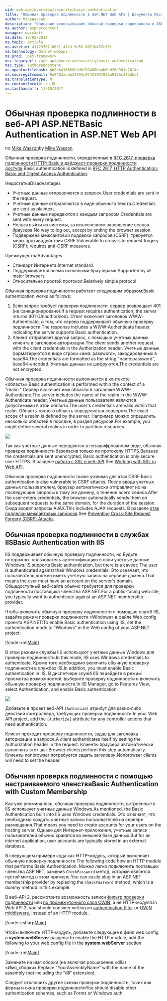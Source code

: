 ```yaml
---
uid: web-api/overview/security/basic-authentication
title: "Обычная проверка подлинности в ASP.NET Web API | Документы Microsoft"
author: MikeWasson
description: "Описание использования обычной проверки подлинности в ASP.NET Web API."
ms.author: aspnetcontent
manager: wpickett
ms.date: 10/02/2014
ms.topic: article
ms.assetid: 41423767-0021-47c3-9e53-0021b457c39f
ms.technology: dotnet-webapi
ms.prod: .net-framework
msc.legacyurl: /web-api/overview/security/basic-authentication
msc.type: authoredcontent
ms.openlocfilehash: 4b8e6410668b2db289488bb4b6cd26d881e70f4c
ms.sourcegitcommit: 9a9483aceb34591c97451997036a9120c3fe2baf
ms.translationtype: MT
ms.contentlocale: ru-RU
ms.lasthandoff: 11/10/2017
---
```

<a name="basic-authentication-in-aspnet-web-api"></a><span data-ttu-id="929ce-103">Обычная проверка подлинности в веб-API ASP.NET</span><span class="sxs-lookup"><span data-stu-id="929ce-103">Basic Authentication in ASP.NET Web API</span></span>
====================
<span data-ttu-id="929ce-104">по [Mike Wasson](https://github.com/MikeWasson)</span><span class="sxs-lookup"><span data-stu-id="929ce-104">by [Mike Wasson](https://github.com/MikeWasson)</span></span>

<span data-ttu-id="929ce-105">Обычная проверка подлинности, определенные в [RFC 2617, проверка подлинности HTTP: Basic и дайджест-проверки подлинности доступа](http://www.ietf.org/rfc/rfc2617.txt).</span><span class="sxs-lookup"><span data-stu-id="929ce-105">Basic authentication is defined in [RFC 2617, HTTP Authentication: Basic and Digest Access Authentication](http://www.ietf.org/rfc/rfc2617.txt).</span></span>

<span data-ttu-id="929ce-106">Недостатки</span><span class="sxs-lookup"><span data-stu-id="929ce-106">Disadvantages</span></span>

- <span data-ttu-id="929ce-107">Учетные данные отправляются в запросе.</span><span class="sxs-lookup"><span data-stu-id="929ce-107">User credentials are sent in the request.</span></span>
- <span data-ttu-id="929ce-108">Учетные данные отправляются в виде обычного текста.</span><span class="sxs-lookup"><span data-stu-id="929ce-108">Credentials are sent as plaintext.</span></span>
- <span data-ttu-id="929ce-109">Учетные данные передаются с каждым запросом.</span><span class="sxs-lookup"><span data-stu-id="929ce-109">Credentials are sent with every request.</span></span>
- <span data-ttu-id="929ce-110">Нельзя выйти из системы, за исключением завершение сеанса браузера.</span><span class="sxs-lookup"><span data-stu-id="929ce-110">No way to log out, except by ending the browser session.</span></span>
- <span data-ttu-id="929ce-111">Подвержена межсайтовой подделки запросов (CSRF); требуется меры противодействия CSRF.</span><span class="sxs-lookup"><span data-stu-id="929ce-111">Vulnerable to cross-site request forgery (CSRF); requires anti-CSRF measures.</span></span>

<span data-ttu-id="929ce-112">Преимущества</span><span class="sxs-lookup"><span data-stu-id="929ce-112">Advantages</span></span>

- <span data-ttu-id="929ce-113">Стандарт Интернета.</span><span class="sxs-lookup"><span data-stu-id="929ce-113">Internet standard.</span></span>
- <span data-ttu-id="929ce-114">Поддерживается всеми основными браузерами.</span><span class="sxs-lookup"><span data-stu-id="929ce-114">Supported by all major browsers.</span></span>
- <span data-ttu-id="929ce-115">Относительно простой протокол.</span><span class="sxs-lookup"><span data-stu-id="929ce-115">Relatively simple protocol.</span></span>

<span data-ttu-id="929ce-116">Обычная проверка подлинности работает следующим образом:</span><span class="sxs-lookup"><span data-stu-id="929ce-116">Basic authentication works as follows:</span></span>

1. <span data-ttu-id="929ce-117">Если запрос требует проверки подлинности, сервер возвращает 401 (не санкционировано).</span><span class="sxs-lookup"><span data-stu-id="929ce-117">If a request requires authentication, the server returns 401 (Unauthorized).</span></span> <span data-ttu-id="929ce-118">Ответ включает заголовок WWW-Authenticate, о том, что сервер поддерживает обычную проверку подлинности.</span><span class="sxs-lookup"><span data-stu-id="929ce-118">The response includes a WWW-Authenticate header, indicating the server supports Basic authentication.</span></span>
2. <span data-ttu-id="929ce-119">Клиент отправляет другой запрос, с помощью учетных данных клиента в заголовок авторизации.</span><span class="sxs-lookup"><span data-stu-id="929ce-119">The client sends another request, with the client credentials in the Authorization header.</span></span> <span data-ttu-id="929ce-120">Учетные данные форматируются в виде строки «имя: password», закодированных в base64.</span><span class="sxs-lookup"><span data-stu-id="929ce-120">The credentials are formatted as the string "name:password", base64-encoded.</span></span> <span data-ttu-id="929ce-121">Учетные данные не шифруются.</span><span class="sxs-lookup"><span data-stu-id="929ce-121">The credentials are not encrypted.</span></span>

<span data-ttu-id="929ce-122">Обычная проверка подлинности выполняется в контексте «область».</span><span class="sxs-lookup"><span data-stu-id="929ce-122">Basic authentication is performed within the context of a "realm."</span></span> <span data-ttu-id="929ce-123">Сервер включает имя области в заголовке WWW-Authenticate.</span><span class="sxs-lookup"><span data-stu-id="929ce-123">The server includes the name of the realm in the WWW-Authenticate header.</span></span> <span data-ttu-id="929ce-124">Учетные данные пользователя являются допустимыми в этой области.</span><span class="sxs-lookup"><span data-stu-id="929ce-124">The user's credentials are valid within that realm.</span></span> <span data-ttu-id="929ce-125">Область точного область определяется сервером.</span><span class="sxs-lookup"><span data-stu-id="929ce-125">The exact scope of a realm is defined by the server.</span></span> <span data-ttu-id="929ce-126">Например можно определить несколько областей в порядке, в раздел ресурсов.</span><span class="sxs-lookup"><span data-stu-id="929ce-126">For example, you might define several realms in order to partition resources.</span></span>

![](basic-authentication/_static/image1.png)

<span data-ttu-id="929ce-127">Так как учетные данные передаются в незашифрованном виде, обычная проверка подлинности безопасна только по протоколу HTTPS.</span><span class="sxs-lookup"><span data-stu-id="929ce-127">Because the credentials are sent unencrypted, Basic authentication is only secure over HTTPS.</span></span> <span data-ttu-id="929ce-128">В разделе [работа с SSL в веб-API](working-with-ssl-in-web-api.md).</span><span class="sxs-lookup"><span data-stu-id="929ce-128">See [Working with SSL in Web API](working-with-ssl-in-web-api.md).</span></span>

<span data-ttu-id="929ce-129">Обычная проверка подлинности также уязвима для атак CSRF.</span><span class="sxs-lookup"><span data-stu-id="929ce-129">Basic authentication is also vulnerable to CSRF attacks.</span></span> <span data-ttu-id="929ce-130">После ввода учетных данных пользователем, браузер автоматически отправляет их на последующие запросы к тому же домену, в течение всего сеанса.</span><span class="sxs-lookup"><span data-stu-id="929ce-130">After the user enters credentials, the browser automatically sends them on subsequent requests to the same domain, for the duration of the session.</span></span> <span data-ttu-id="929ce-131">Сюда входят запросы AJAX.</span><span class="sxs-lookup"><span data-stu-id="929ce-131">This includes AJAX requests.</span></span> <span data-ttu-id="929ce-132">В разделе [атак подделки межсайтовых запросов](preventing-cross-site-request-forgery-csrf-attacks.md).</span><span class="sxs-lookup"><span data-stu-id="929ce-132">See [Preventing Cross-Site Request Forgery (CSRF) Attacks](preventing-cross-site-request-forgery-csrf-attacks.md).</span></span>

## <a name="basic-authentication-with-iis"></a><span data-ttu-id="929ce-133">Обычная проверка подлинности в службах IIS</span><span class="sxs-lookup"><span data-stu-id="929ce-133">Basic Authentication with IIS</span></span>

<span data-ttu-id="929ce-134">IIS поддерживает обычную проверку подлинности, но Будьте осторожны: пользователь аутентификацию в свои учетные данные Windows.</span><span class="sxs-lookup"><span data-stu-id="929ce-134">IIS supports Basic authentication, but there is a caveat: The user is authenticated against their Windows credentials.</span></span> <span data-ttu-id="929ce-135">Это означает, что пользователь должен иметь учетную запись на сервере домена.</span><span class="sxs-lookup"><span data-stu-id="929ce-135">That means the user must have an account on the server's domain.</span></span> <span data-ttu-id="929ce-136">Общедоступный веб-сайта обычно требуется для проверки подлинности поставщика членства ASP.NET.</span><span class="sxs-lookup"><span data-stu-id="929ce-136">For a public-facing web site, you typically want to authenticate against an ASP.NET membership provider.</span></span>

<span data-ttu-id="929ce-137">Чтобы включить обычную проверку подлинности с помощью служб IIS, задайте режим проверки подлинности «Windows» в файле Web.config проекта ASP.NET:</span><span class="sxs-lookup"><span data-stu-id="929ce-137">To enable Basic authentication using IIS, set the authentication mode to "Windows" in the Web.config of your ASP.NET project:</span></span>

[!code-xml[Main](basic-authentication/samples/sample1.xml)]

<span data-ttu-id="929ce-138">В этом режиме службы IIS используют учетные данные Windows для проверки подлинности.</span><span class="sxs-lookup"><span data-stu-id="929ce-138">In this mode, IIS uses Windows credentials to authenticate.</span></span> <span data-ttu-id="929ce-139">Кроме того необходимо включить обычную проверку подлинности в службах IIS.</span><span class="sxs-lookup"><span data-stu-id="929ce-139">In addition, you must enable Basic authentication in IIS.</span></span> <span data-ttu-id="929ce-140">В диспетчере служб IIS перейдите в режим просмотра возможностей, выберите проверку подлинности и включить обычную проверку подлинности.</span><span class="sxs-lookup"><span data-stu-id="929ce-140">In IIS Manager, go to Features View, select Authentication, and enable Basic authentication.</span></span>

![](basic-authentication/_static/image2.png)

<span data-ttu-id="929ce-141">Добавьте в проект веб-API `[Authorize]` атрибут для каких-либо действий контроллера, требующих проверки подлинности.</span><span class="sxs-lookup"><span data-stu-id="929ce-141">In your Web API project, add the `[Authorize]` attribute for any controller actions that need authentication.</span></span>

<span data-ttu-id="929ce-142">Клиент проходит проверку подлинности, задав для заголовка авторизации в запросе.</span><span class="sxs-lookup"><span data-stu-id="929ce-142">A client authenticates itself by setting the Authorization header in the request.</span></span> <span data-ttu-id="929ce-143">Клиенты браузера автоматически выполнять этот шаг.</span><span class="sxs-lookup"><span data-stu-id="929ce-143">Browser clients perform this step automatically.</span></span> <span data-ttu-id="929ce-144">Клиенты nonbrowser потребуется задать заголовок.</span><span class="sxs-lookup"><span data-stu-id="929ce-144">Nonbrowser clients will need to set the header.</span></span>

## <a name="basic-authentication-with-custom-membership"></a><span data-ttu-id="929ce-145">Обычная проверка подлинности с помощью настраиваемого членства</span><span class="sxs-lookup"><span data-stu-id="929ce-145">Basic Authentication with Custom Membership</span></span>

<span data-ttu-id="929ce-146">Как уже упоминалось, обычная проверка подлинности, встроенные в IIS использует учетные данные Windows.</span><span class="sxs-lookup"><span data-stu-id="929ce-146">As mentioned, the Basic Authentication built into IIS uses Windows credentials.</span></span> <span data-ttu-id="929ce-147">Это означает, что необходимо создать учетные записи пользователей на сервере размещения.</span><span class="sxs-lookup"><span data-stu-id="929ce-147">That means you need to create accounts for your users on the hosting server.</span></span> <span data-ttu-id="929ce-148">Однако для Интернет-приложения, учетные записи пользователей обычно хранятся во внешней базе данных.</span><span class="sxs-lookup"><span data-stu-id="929ce-148">But for an internet application, user accounts are typically stored in an external database.</span></span>

<span data-ttu-id="929ce-149">В следующем примере кода как HTTP-модуль, который выполняет обычную проверку подлинности.</span><span class="sxs-lookup"><span data-stu-id="929ce-149">The following code how an HTTP module that performs Basic Authentication.</span></span> <span data-ttu-id="929ce-150">Можно легко подключить поставщик членства ASP.NET, заменив `CheckPassword` метод, который является пустой метод в этом примере.</span><span class="sxs-lookup"><span data-stu-id="929ce-150">You can easily plug in an ASP.NET membership provider by replacing the `CheckPassword` method, which is a dummy method in this example.</span></span>

<span data-ttu-id="929ce-151">В веб-API 2, рассмотрите возможность записи [фильтр проверки подлинности](authentication-filters.md) или [по промежуточного слоя OWIN](../../../aspnet/overview/owin-and-katana/index.md), а не HTTP-модуля.</span><span class="sxs-lookup"><span data-stu-id="929ce-151">In Web API 2, you should consider writing an [authentication filter](authentication-filters.md) or [OWIN middleware](../../../aspnet/overview/owin-and-katana/index.md), instead of an HTTP module.</span></span>

[!code-csharp[Main](basic-authentication/samples/sample2.cs)]

<span data-ttu-id="929ce-152">Чтобы включить HTTP-модуль, добавьте следующее в файл web.config в **system.webServer** раздела:</span><span class="sxs-lookup"><span data-stu-id="929ce-152">To enable the HTTP module, add the following to your web.config file in the **system.webServer** section:</span></span>

[!code-xml[Main](basic-authentication/samples/sample3.xml?highlight=4)]

<span data-ttu-id="929ce-153">Замените на имя сборки (не включая расширение «dll») «Имя_сборки».</span><span class="sxs-lookup"><span data-stu-id="929ce-153">Replace "YourAssemblyName" with the name of the assembly (not including the "dll" extension).</span></span>

<span data-ttu-id="929ce-154">Следует отключить другие схемы проверки подлинности, таких как формы и окна проверки подлинности</span><span class="sxs-lookup"><span data-stu-id="929ce-154">You should disable other authentication schemes, such as Forms or Windows auth.</span></span>
